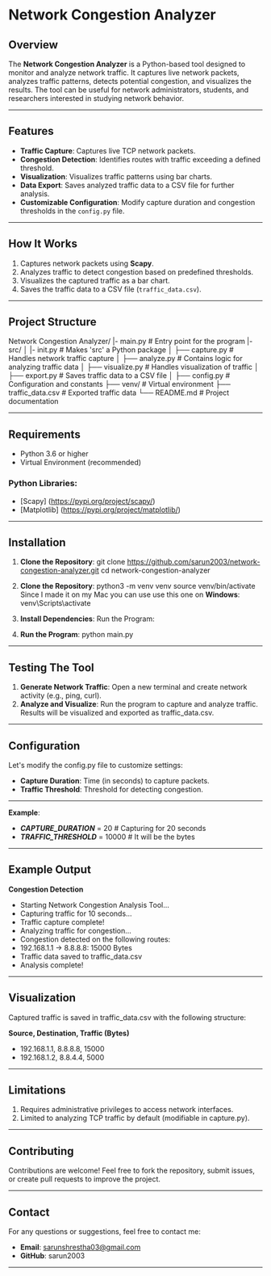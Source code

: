 # Network Congestion Analyzer

## Overview
The **Network Congestion Analyzer** is a Python-based tool designed to monitor and analyze network traffic. It captures live network packets, analyzes traffic patterns, detects potential congestion, and visualizes the results. The tool can be useful for network administrators, students, and researchers interested in studying network behavior.

---

## Features
- **Traffic Capture**: Captures live TCP network packets.
- **Congestion Detection**: Identifies routes with traffic exceeding a defined threshold.
- **Visualization**: Visualizes traffic patterns using bar charts.
- **Data Export**: Saves analyzed traffic data to a CSV file for further analysis.
- **Customizable Configuration**: Modify capture duration and congestion thresholds in the `config.py` file.

---

## How It Works
1. Captures network packets using **Scapy**.
2. Analyzes traffic to detect congestion based on predefined thresholds.
3. Visualizes the captured traffic as a bar chart.
4. Saves the traffic data to a CSV file (`traffic_data.csv`).

---

## Project Structure
Network Congestion Analyzer/ |- main.py # Entry point for the program |- src/ │ |- init.py # Makes 'src' a Python package │ ├── capture.py # Handles network traffic capture │ ├── analyze.py # Contains logic for analyzing traffic data │ ├── visualize.py # Handles visualization of traffic │ ├── export.py # Saves traffic data to a CSV file │ ├── config.py # Configuration and constants ├── venv/ # Virtual environment ├── traffic_data.csv # Exported traffic data └── README.md # Project documentation

---

## Requirements
- Python 3.6 or higher
- Virtual Environment (recommended)

### Python Libraries:
- [Scapy]        (https://pypi.org/project/scapy/)
- [Matplotlib]   (https://pypi.org/project/matplotlib/)

---

## Installation
1. **Clone the Repository**:
   git clone https://github.com/sarun2003/network-congestion-analyzer.git
   cd network-congestion-analyzer

2. **Clone the Repository**:
   python3 -m venv venv
source venv/bin/activate  
Since I made it on my Mac you can use use this one on **Windows**: venv\Scripts\activate

3. **Install Dependencies**:
   Run the Program:
   
4. **Run the Program**:
   python main.py

---

## Testing The Tool
1. **Generate Network Traffic**: Open a new terminal and create network activity (e.g., ping, curl).
2. **Analyze and Visualize**: Run the program to capture and analyze traffic. Results will be visualized and exported as traffic_data.csv.

---

## Configuration
Let's modify the config.py file to customize settings:
- **Capture Duration**: Time (in seconds) to capture packets.
- **Traffic Threshold**: Threshold for detecting congestion.

---

**Example**:
- ***CAPTURE_DURATION*** = 20  # Capturing for 20 seconds
- ***TRAFFIC_THRESHOLD*** = 10000  # It will be the bytes

---

## Example Output

**Congestion Detection**
- Starting Network Congestion Analysis Tool...
- Capturing traffic for 10 seconds...
- Traffic capture complete!
- Analyzing traffic for congestion...
- Congestion detected on the following routes:
- 192.168.1.1 -> 8.8.8.8: 15000 Bytes
- Traffic data saved to traffic_data.csv
- Analysis complete!

---

## Visualization
Captured traffic is saved in traffic_data.csv with the following structure:

**Source, Destination, Traffic (Bytes)**
- 192.168.1.1, 8.8.8.8, 15000
- 192.168.1.2, 8.8.4.4, 5000

---

## Limitations

1. Requires administrative privileges to access network interfaces.
2. Limited to analyzing TCP traffic by default (modifiable in capture.py).

---

## Contributing
Contributions are welcome! Feel free to fork the repository, submit issues, or create pull requests to improve the project.

---

## Contact
For any questions or suggestions, feel free to contact me:
- **Email**: sarunshrestha03@gmail.com
- **GitHub**: sarun2003

---




